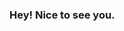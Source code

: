 ### Hey! Nice to see you.

<!--
**Babyoki/Babyoki** is a ✨ _special_ ✨ repository because its `README.md` (this file) appears on your GitHub profile.

Welcome to my page! 
I'm Anran Wu. You can call me Annie. Now pursuing Business Analytics master degree in the United States.


-->
